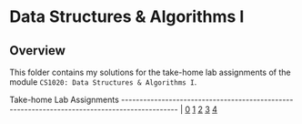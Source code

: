 # Data Structures & Algorithms I

## Overview
This folder contains my solutions for the take-home lab assignments of the module `CS1020: Data Structures & Algorithms I`.

Take-home Lab Assignments
--------------------------------------------------------------------------------------------- |
[0](https://github.com/shumarb/coursework/tree/master/data-structures-and-algorithms-1/take-home-labs/take-home-lab-0)
[1](https://github.com/shumarb/coursework/tree/master/data-structures-and-algorithms-1/take-home-labs/take-home-lab-1)
[2](https://github.com/shumarb/coursework/tree/master/data-structures-and-algorithms-1/take-home-labs/take-home-lab-2)
[3](https://github.com/shumarb/coursework/tree/master/data-structures-and-algorithms-1/take-home-labs/take-home-lab-3)
[4](https://github.com/shumarb/coursework/tree/master/data-structures-and-algorithms-1/take-home-labs/take-home-lab-4)

